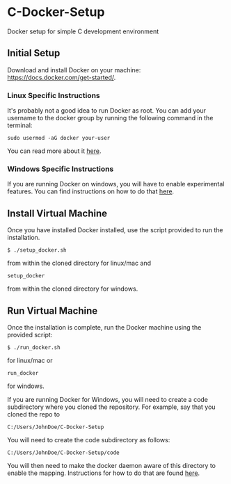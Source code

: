 # C-Docker-Setup
Docker setup for simple C development environment

## Initial Setup 
Download and install Docker on your machine: https://docs.docker.com/get-started/. 

### Linux Specific Instructions
It's probably not a good idea to run Docker as root. You can add your username to the docker group by running the following command in the terminal:

`sudo usermod -aG docker your-user`

You can read more about it [here](https://docs.docker.com/install/linux/docker-ce/ubuntu/#install-using-the-convenience-script).

### Windows Specific Instructions
If you are running Docker on windows, you will have to enable experimental features. You can find instructions on how to do that [here](https://docs.docker.com/docker-for-windows/#experimental-mode).

## Install Virtual Machine
Once you have installed Docker installed, use the script provided to run the installation.

`$ ./setup_docker.sh`

from within the cloned directory for linux/mac and

`setup_docker`

from within the cloned directory for windows.


## Run Virtual Machine
Once the installation is complete, run the Docker machine using the provided script:

`$ ./run_docker.sh`

for linux/mac or

`run_docker`

for windows.

If you are running Docker for Windows, you will need to create a code subdirectory where you cloned the repository. For example, say that you cloned the repo to

`C:/Users/JohnDoe/C-Docker-Setup`

You will need to create the code subdirectory as follows:

`C:/Users/JohnDoe/C-Docker-Setup/code`

You will then need to make the docker daemon aware of this directory to enable the mapping. Instructions for how to do that are found [here](https://docs.docker.com/docker-for-windows/#shared-drives).

